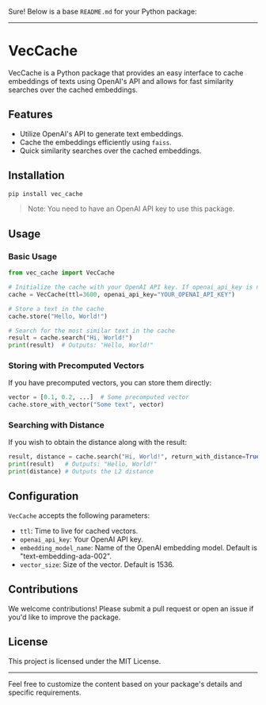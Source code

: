Sure! Below is a base `README.md` for your Python package:

---

# VecCache

VecCache is a Python package that provides an easy interface to cache embeddings of texts using OpenAI's API and allows for fast similarity searches over the cached embeddings.

## Features

- Utilize OpenAI's API to generate text embeddings.
- Cache the embeddings efficiently using `faiss`.
- Quick similarity searches over the cached embeddings.

## Installation

```bash
pip install vec_cache
```

> Note: You need to have an OpenAI API key to use this package.

## Usage

### Basic Usage

```python
from vec_cache import VecCache

# Initialize the cache with your OpenAI API key. If openai_api_key is not provided, .env or environment variable is loaded.
cache = VecCache(ttl=3600, openai_api_key="YOUR_OPENAI_API_KEY")

# Store a text in the cache
cache.store("Hello, World!")

# Search for the most similar text in the cache
result = cache.search("Hi, World!")
print(result)  # Outputs: "Hello, World!"
```

### Storing with Precomputed Vectors

If you have precomputed vectors, you can store them directly:

```python
vector = [0.1, 0.2, ...]  # Some precomputed vector
cache.store_with_vector("Some text", vector)
```

### Searching with Distance

If you wish to obtain the distance along with the result:

```python
result, distance = cache.search("Hi, World!", return_with_distance=True)
print(result)   # Outputs: "Hello, World!"
print(distance) # Outputs the L2 distance
```

## Configuration

`VecCache` accepts the following parameters:

- `ttl`: Time to live for cached vectors.
- `openai_api_key`: Your OpenAI API key.
- `embedding_model_name`: Name of the OpenAI embedding model. Default is "text-embedding-ada-002".
- `vector_size`: Size of the vector. Default is 1536.

## Contributions

We welcome contributions! Please submit a pull request or open an issue if you'd like to improve the package.

## License

This project is licensed under the MIT License.

---

Feel free to customize the content based on your package's details and specific requirements.
